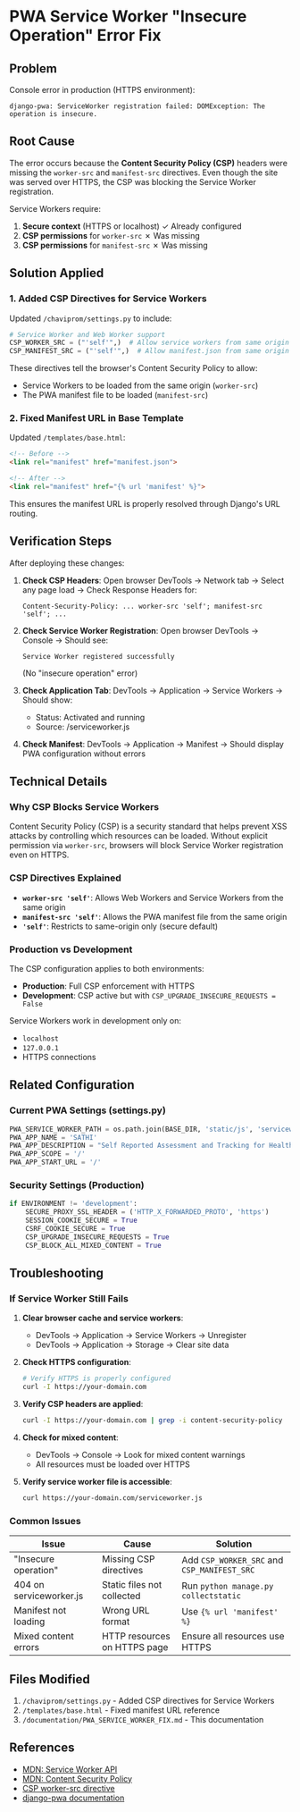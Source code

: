 # PWA Service Worker "Insecure Operation" Error Fix

## Problem

Console error in production (HTTPS environment):
```
django-pwa: ServiceWorker registration failed: DOMException: The operation is insecure.
```

## Root Cause

The error occurs because the **Content Security Policy (CSP)** headers were missing the `worker-src` and `manifest-src` directives. Even though the site was served over HTTPS, the CSP was blocking the Service Worker registration.

Service Workers require:
1. **Secure context** (HTTPS or localhost) ✓ Already configured
2. **CSP permissions** for `worker-src` ✗ Was missing
3. **CSP permissions** for `manifest-src` ✗ Was missing

## Solution Applied

### 1. Added CSP Directives for Service Workers

Updated `/chaviprom/settings.py` to include:

```python
# Service Worker and Web Worker support
CSP_WORKER_SRC = ("'self'",)  # Allow service workers from same origin
CSP_MANIFEST_SRC = ("'self'",)  # Allow manifest.json from same origin
```

These directives tell the browser's Content Security Policy to allow:
- Service Workers to be loaded from the same origin (`worker-src`)
- The PWA manifest file to be loaded (`manifest-src`)

### 2. Fixed Manifest URL in Base Template

Updated `/templates/base.html`:

```html
<!-- Before -->
<link rel="manifest" href="manifest.json">

<!-- After -->
<link rel="manifest" href="{% url 'manifest' %}">
```

This ensures the manifest URL is properly resolved through Django's URL routing.

## Verification Steps

After deploying these changes:

1. **Check CSP Headers**: Open browser DevTools → Network tab → Select any page load → Check Response Headers for:
   ```
   Content-Security-Policy: ... worker-src 'self'; manifest-src 'self'; ...
   ```

2. **Check Service Worker Registration**: Open browser DevTools → Console → Should see:
   ```
   Service Worker registered successfully
   ```
   (No "insecure operation" error)

3. **Check Application Tab**: DevTools → Application → Service Workers → Should show:
   - Status: Activated and running
   - Source: /serviceworker.js

4. **Check Manifest**: DevTools → Application → Manifest → Should display PWA configuration without errors

## Technical Details

### Why CSP Blocks Service Workers

Content Security Policy (CSP) is a security standard that helps prevent XSS attacks by controlling which resources can be loaded. Without explicit permission via `worker-src`, browsers will block Service Worker registration even on HTTPS.

### CSP Directives Explained

- **`worker-src 'self'`**: Allows Web Workers and Service Workers from the same origin
- **`manifest-src 'self'`**: Allows the PWA manifest file from the same origin
- **`'self'`**: Restricts to same-origin only (secure default)

### Production vs Development

The CSP configuration applies to both environments:
- **Production**: Full CSP enforcement with HTTPS
- **Development**: CSP active but with `CSP_UPGRADE_INSECURE_REQUESTS = False`

Service Workers work in development only on:
- `localhost`
- `127.0.0.1`
- HTTPS connections

## Related Configuration

### Current PWA Settings (settings.py)

```python
PWA_SERVICE_WORKER_PATH = os.path.join(BASE_DIR, 'static/js', 'serviceworker.js')
PWA_APP_NAME = 'SATHI'
PWA_APP_DESCRIPTION = "Self Reported Assessment and Tracking for Health Insights"
PWA_APP_SCOPE = '/'
PWA_APP_START_URL = '/'
```

### Security Settings (Production)

```python
if ENVIRONMENT != 'development':
    SECURE_PROXY_SSL_HEADER = ('HTTP_X_FORWARDED_PROTO', 'https')
    SESSION_COOKIE_SECURE = True
    CSRF_COOKIE_SECURE = True
    CSP_UPGRADE_INSECURE_REQUESTS = True
    CSP_BLOCK_ALL_MIXED_CONTENT = True
```

## Troubleshooting

### If Service Worker Still Fails

1. **Clear browser cache and service workers**:
   - DevTools → Application → Service Workers → Unregister
   - DevTools → Application → Storage → Clear site data

2. **Check HTTPS configuration**:
   ```bash
   # Verify HTTPS is properly configured
   curl -I https://your-domain.com
   ```

3. **Verify CSP headers are applied**:
   ```bash
   curl -I https://your-domain.com | grep -i content-security-policy
   ```

4. **Check for mixed content**:
   - DevTools → Console → Look for mixed content warnings
   - All resources must be loaded over HTTPS

5. **Verify service worker file is accessible**:
   ```bash
   curl https://your-domain.com/serviceworker.js
   ```

### Common Issues

| Issue | Cause | Solution |
|-------|-------|----------|
| "Insecure operation" | Missing CSP directives | Add `CSP_WORKER_SRC` and `CSP_MANIFEST_SRC` |
| 404 on serviceworker.js | Static files not collected | Run `python manage.py collectstatic` |
| Manifest not loading | Wrong URL format | Use `{% url 'manifest' %}` |
| Mixed content errors | HTTP resources on HTTPS page | Ensure all resources use HTTPS |

## Files Modified

1. `/chaviprom/settings.py` - Added CSP directives for Service Workers
2. `/templates/base.html` - Fixed manifest URL reference
3. `/documentation/PWA_SERVICE_WORKER_FIX.md` - This documentation

## References

- [MDN: Service Worker API](https://developer.mozilla.org/en-US/docs/Web/API/Service_Worker_API)
- [MDN: Content Security Policy](https://developer.mozilla.org/en-US/docs/Web/HTTP/CSP)
- [CSP worker-src directive](https://developer.mozilla.org/en-US/docs/Web/HTTP/Headers/Content-Security-Policy/worker-src)
- [django-pwa documentation](https://github.com/silviolleite/django-pwa)
